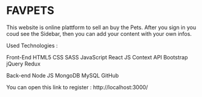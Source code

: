 # FAVPETS

This website is online plattform to sell an buy the Pets. 
After you sign in you coud see the Sidebar, then you can add your content with your own infos.

Used Technologies :

Front-End
HTML5
CSS
SASS
JavaScript
React JS
Context API
Bootstrap
jQuery
Redux

Back-end
Node JS
MongoDB
MySQL
GitHub


You can open this link to register : http://localhost:3000/
